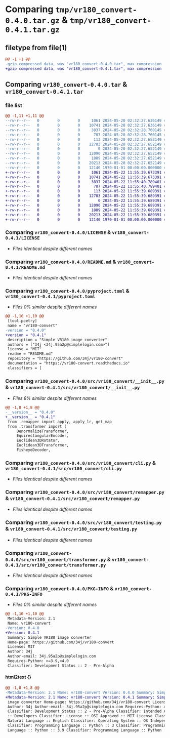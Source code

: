 # Comparing `tmp/vr180_convert-0.4.0.tar.gz` & `tmp/vr180_convert-0.4.1.tar.gz`

## filetype from file(1)

```diff
@@ -1 +1 @@
-gzip compressed data, was "vr180_convert-0.4.0.tar", max compression
+gzip compressed data, was "vr180_convert-0.4.1.tar", max compression
```

## Comparing `vr180_convert-0.4.0.tar` & `vr180_convert-0.4.1.tar`

### file list

```diff
@@ -1,11 +1,11 @@
--rw-r--r--   0        0        0     1061 2024-05-20 02:32:27.636149 vr180_convert-0.4.0/LICENSE
--rw-r--r--   0        0        0    10741 2024-05-20 02:32:27.636149 vr180_convert-0.4.0/README.md
--rw-r--r--   0        0        0     3837 2024-05-20 02:32:28.760145 vr180_convert-0.4.0/pyproject.toml
--rw-r--r--   0        0        0      707 2024-05-20 02:32:28.760145 vr180_convert-0.4.0/src/vr180_convert/__init__.py
--rw-r--r--   0        0        0      113 2024-05-20 02:32:27.652149 vr180_convert-0.4.0/src/vr180_convert/__main__.py
--rw-r--r--   0        0        0    12703 2024-05-20 02:32:27.652149 vr180_convert-0.4.0/src/vr180_convert/cli.py
--rw-r--r--   0        0        0        0 2024-05-20 02:32:27.652149 vr180_convert-0.4.0/src/vr180_convert/py.typed
--rw-r--r--   0        0        0    12090 2024-05-20 02:32:27.652149 vr180_convert-0.4.0/src/vr180_convert/remapper.py
--rw-r--r--   0        0        0     1889 2024-05-20 02:32:27.652149 vr180_convert-0.4.0/src/vr180_convert/testing.py
--rw-r--r--   0        0        0    20213 2024-05-20 02:32:27.652149 vr180_convert-0.4.0/src/vr180_convert/transformer.py
--rw-r--r--   0        0        0    12140 1970-01-01 00:00:00.000000 vr180_convert-0.4.0/PKG-INFO
+-rw-r--r--   0        0        0     1061 2024-05-22 11:55:39.673391 vr180_convert-0.4.1/LICENSE
+-rw-r--r--   0        0        0    10741 2024-05-22 11:55:39.673391 vr180_convert-0.4.1/README.md
+-rw-r--r--   0        0        0     3837 2024-05-22 11:55:40.789401 vr180_convert-0.4.1/pyproject.toml
+-rw-r--r--   0        0        0      707 2024-05-22 11:55:40.789401 vr180_convert-0.4.1/src/vr180_convert/__init__.py
+-rw-r--r--   0        0        0      113 2024-05-22 11:55:39.689391 vr180_convert-0.4.1/src/vr180_convert/__main__.py
+-rw-r--r--   0        0        0    12703 2024-05-22 11:55:39.689391 vr180_convert-0.4.1/src/vr180_convert/cli.py
+-rw-r--r--   0        0        0        0 2024-05-22 11:55:39.689391 vr180_convert-0.4.1/src/vr180_convert/py.typed
+-rw-r--r--   0        0        0    12090 2024-05-22 11:55:39.689391 vr180_convert-0.4.1/src/vr180_convert/remapper.py
+-rw-r--r--   0        0        0     1889 2024-05-22 11:55:39.689391 vr180_convert-0.4.1/src/vr180_convert/testing.py
+-rw-r--r--   0        0        0    20213 2024-05-22 11:55:39.689391 vr180_convert-0.4.1/src/vr180_convert/transformer.py
+-rw-r--r--   0        0        0    12140 1970-01-01 00:00:00.000000 vr180_convert-0.4.1/PKG-INFO
```

### Comparing `vr180_convert-0.4.0/LICENSE` & `vr180_convert-0.4.1/LICENSE`

 * *Files identical despite different names*

### Comparing `vr180_convert-0.4.0/README.md` & `vr180_convert-0.4.1/README.md`

 * *Files identical despite different names*

### Comparing `vr180_convert-0.4.0/pyproject.toml` & `vr180_convert-0.4.1/pyproject.toml`

 * *Files 0% similar despite different names*

```diff
@@ -1,10 +1,10 @@
 [tool.poetry]
 name = "vr180-convert"
-version = "0.4.0"
+version = "0.4.1"
 description = "Simple VR180 image converter"
 authors = ["34j <34j.95a2p@simplelogin.com>"]
 license = "MIT"
 readme = "README.md"
 repository = "https://github.com/34j/vr180-convert"
 documentation = "https://vr180-convert.readthedocs.io"
 classifiers = [
```

### Comparing `vr180_convert-0.4.0/src/vr180_convert/__init__.py` & `vr180_convert-0.4.1/src/vr180_convert/__init__.py`

 * *Files 8% similar despite different names*

```diff
@@ -1,8 +1,8 @@
-__version__ = "0.4.0"
+__version__ = "0.4.1"
 from .remapper import apply, apply_lr, get_map
 from .transformer import (
     DenormalizeTransformer,
     EquirectangularEncoder,
     Euclidean3DRotator,
     Euclidean3DTransformer,
     FisheyeDecoder,
```

### Comparing `vr180_convert-0.4.0/src/vr180_convert/cli.py` & `vr180_convert-0.4.1/src/vr180_convert/cli.py`

 * *Files identical despite different names*

### Comparing `vr180_convert-0.4.0/src/vr180_convert/remapper.py` & `vr180_convert-0.4.1/src/vr180_convert/remapper.py`

 * *Files identical despite different names*

### Comparing `vr180_convert-0.4.0/src/vr180_convert/testing.py` & `vr180_convert-0.4.1/src/vr180_convert/testing.py`

 * *Files identical despite different names*

### Comparing `vr180_convert-0.4.0/src/vr180_convert/transformer.py` & `vr180_convert-0.4.1/src/vr180_convert/transformer.py`

 * *Files identical despite different names*

### Comparing `vr180_convert-0.4.0/PKG-INFO` & `vr180_convert-0.4.1/PKG-INFO`

 * *Files 0% similar despite different names*

```diff
@@ -1,10 +1,10 @@
 Metadata-Version: 2.1
 Name: vr180-convert
-Version: 0.4.0
+Version: 0.4.1
 Summary: Simple VR180 image converter
 Home-page: https://github.com/34j/vr180-convert
 License: MIT
 Author: 34j
 Author-email: 34j.95a2p@simplelogin.com
 Requires-Python: >=3.9,<4.0
 Classifier: Development Status :: 2 - Pre-Alpha
```

#### html2text {}

```diff
@@ -1,8 +1,8 @@
-Metadata-Version: 2.1 Name: vr180-convert Version: 0.4.0 Summary: Simple VR180
+Metadata-Version: 2.1 Name: vr180-convert Version: 0.4.1 Summary: Simple VR180
 image converter Home-page: https://github.com/34j/vr180-convert License: MIT
 Author: 34j Author-email: 34j.95a2p@simplelogin.com Requires-Python: >=3.9,<4.0
 Classifier: Development Status :: 2 - Pre-Alpha Classifier: Intended Audience
 :: Developers Classifier: License :: OSI Approved :: MIT License Classifier:
 Natural Language :: English Classifier: Operating System :: OS Independent
 Classifier: Programming Language :: Python :: 3 Classifier: Programming
 Language :: Python :: 3.9 Classifier: Programming Language :: Python :: 3.10
```

